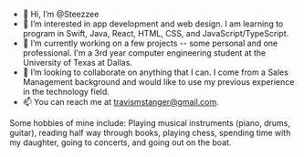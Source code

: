 - 👋 Hi, I’m @Steezzee
- 👀 I’m interested in app development and web design. I am learning to program in Swift, Java, React, HTML, CSS, and JavaScript/TypeScript.
- 🌱 I’m currently working on a few projects -- some personal and one professional. I'm a 3rd year computer engineering student at the University of Texas at Dallas.
- 💞️ I’m looking to collaborate on anything that I can. I come from a Sales Management background and would like to use my previous experience in the technology field. 
- 📫 You can reach me at travismstanger@gmail.com.

Some hobbies of mine include: Playing musical instruments (piano, drums, guitar), reading half way through books, playing chess,
spending time with my daughter, going to concerts, and going out on the boat.

<!---
Steezzee/Steezzee is a ✨ special ✨ repository because its `README.md` (this file) appears on your GitHub profile.
You can click the Preview link to take a look at your changes.
--->
